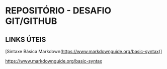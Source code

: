 # REPOSITÓRIO - DESAFIO GIT/GITHUB

## LINKS ÚTEIS
[Sintaxe Básica Markdown(https://www.markdownguide.org/basic-syntax)]

 https://www.markdownguide.org/basic-syntax 
